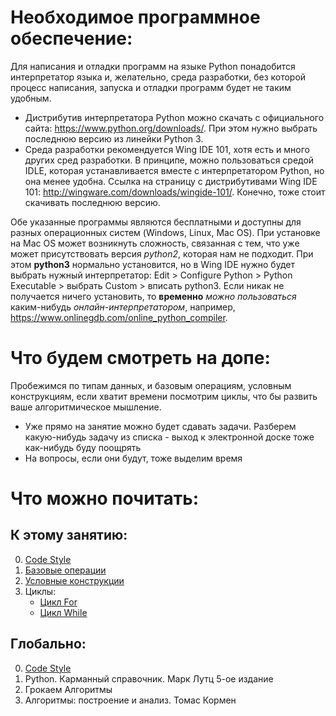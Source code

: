 # Необходимое программное обеспечение:

Для написания и отладки программ на языке Python понадобится интерпретатор языка и, желательно, среда разработки, без которой процесс написания, запуска и отладки программ будет не таким удобным.
* Дистрибутив интерпретатора Python можно скачать с официального сайта: https://www.python.org/downloads/. При этом нужно выбрать последнюю версию из линейки Python 3.
* Среда разработки рекомендуется Wing IDE 101, хотя есть и много других сред разработки. В принципе, можно пользоваться средой IDLE, которая устанавливается вместе с интерпретатором Python, но она менее удобна. Ссылка на страницу с дистрибутивами Wing IDE 101: http://wingware.com/downloads/wingide-101/. Конечно, тоже стоит скачивать последнюю версию.


Обе указанные программы являются бесплатными и доступны для разных операционных систем (Windows, Linux, Mac OS).
При установке на Mac OS может возникнуть сложность, связанная с тем, что уже может присутствовать версия *python2*, которая нам не подходит. При этом **python3** нормально установится, но в Wing IDE нужно будет выбрать нужный интерпретатор: Edit > Configure Python > Python Executable > выбрать Custom > вписать python3.
Если никак не получается ничего установить, то **временно** *можно пользоваться* каким-нибудь *онлайн-интерпретатором*, например, https://www.onlinegdb.com/online_python_compiler.

# Что будем смотреть на допе:

Пробежимся по типам данных, и базовым операциям, условным конструкциям, если хватит времени посмотрим циклы, что бы развить ваше алгоритмическое мышление.

* Уже прямо на занятие можно будет сдавать задачи. Разберем какую-нибудь задачу из списка - выход к электронной доске тоже как-нибудь буду поощрять
* На вопросы, если они будут, тоже выделим время


# Что можно почитать:

## К этому занятию:
0. [Сode Style](https://peps.python.org/pep-0008/)
1. [Базовые операции](https://informatics.msk.ru/mod/book/view.php?id=2301)
2. [Условные конструкции](https://informatics.msk.ru/mod/book/view.php?id=2533)
3. Циклы: 
   * [Цикл For](https://informatics.msk.ru/mod/book/view.php?id=2534)
   * [Цикл While](https://informatics.msk.ru/mod/book/view.php?id=2583)

## Глобально:
0. [Сode Style](https://peps.python.org/pep-0008/)
1. Python. Карманный справочник. Марк Лутц 5-ое издание
2. Грокаем Алгоритмы 
3. Алгоритмы: построение и анализ. Томас Кормен 
